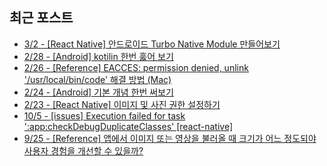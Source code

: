 


## 최근 포스트
 - [3/2 - [React Native] 안드로이드 Turbo Native Module 만들어보기](https://kdn0325.github.io/development/2025-03-02-1.html)
 - [2/28 - [Android] kotilin 한번 훓어 보기](https://kdn0325.github.io/development/2025-02-28-2.html)
 - [2/26 - [Reference] EACCES: permission denied, unlink '/usr/local/bin/code' 해결 방법 (Mac)](https://kdn0325.github.io/etc/2025-02-26-14.html)
 - [2/24 - [Android] 기본 개념 한번 써보기](https://kdn0325.github.io/development/2025-02-24-1.html)
 - [2/23 - [React Native]  이미지 및 사진 권한 설정하기](https://kdn0325.github.io/development/2025-02-23-27.html)
 - [10/5 - [issues] Execution failed for task ':app:checkDebugDuplicateClasses' [react-native]](https://kdn0325.github.io/issues/2024-10-05-12.html)
 - [9/25 - [Reference] 앱에서 이미지 또는 영상을 불러올 때 크기가 어느 정도되야 사용자 경험을 개선할 수 있을까?](https://kdn0325.github.io/etc/2024-09-25-13.html)
